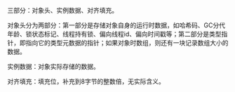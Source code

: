 
三部分：对象头、实例数据、对齐填充。

对象头分为两部分：第一部分是存储对象自身的运行时数据，如哈希码、GC分代年龄、锁状态标记、线程持有锁、偏向线程id、偏向时间戳等；第二部分是类型指针，即指向它的类型元数据的指针；如果对象时数组，则还有一块记录数组大小的数据。

实例数据：对象实际存储的数据。

对齐填充：填充位，补充到8字节的整数倍，无实际含义。
